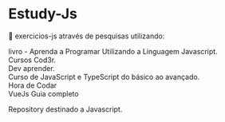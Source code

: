 #  Estudy-Js

 📕 exercicios-js através de pesquisas utilizando:

livro - Aprenda a Programar Utilizando a Linguagem Javascript.<br />
Cursos Cod3r.<br />
Dev aprender.<br />
Curso de JavaScript e TypeScript do básico ao avançado.<br />
Hora de Codar <br />
VueJs Guia completo <br />

Repository destinado a Javascript.  
